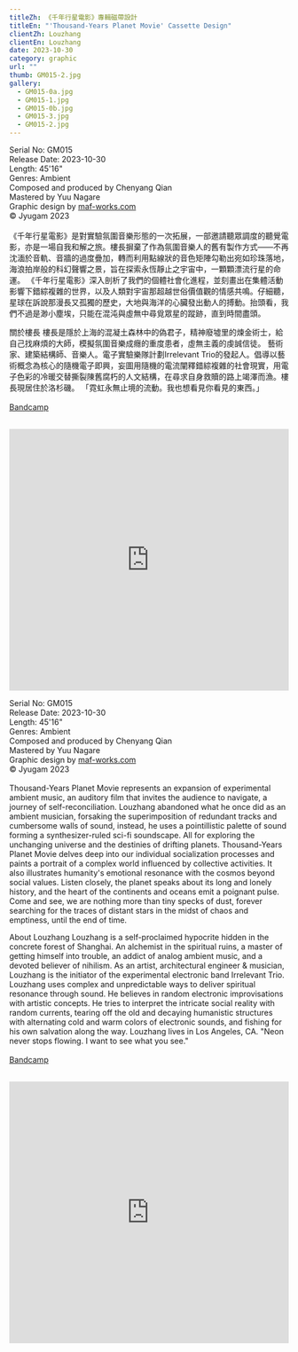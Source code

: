 ```yaml
---
titleZh: 《千年行星電影》專輯磁帶設計
titleEn: "'Thousand-Years Planet Movie' Cassette Design"
clientZh: Louzhang
clientEn: Louzhang
date: 2023-10-30
category: graphic
url: ""
thumb: GM015-2.jpg
gallery:
  - GM015-0a.jpg
  - GM015-1.jpg
  - GM015-0b.jpg
  - GM015-3.jpg
  - GM015-2.jpg
---
```


Serial No: GM015<br>
Release Date: 2023-10-30<br>
Length: 45'16"<br>
Genres: Ambient<br>
Composed and produced by Chenyang Qian<br>
Mastered by Yuu Nagare<br>
Graphic design by [maf-works.com](https://maf-works.com)<br>
© Jyugam 2023
<br><br>
《千年行星電影》是對實驗氛圍音樂形態的一次拓展，一部邀請聽眾調度的聽覺電影，亦是一場自我和解之旅。樓長摒棄了作為氛圍音樂人的舊有製作方式——不再沈湎於音軌、音牆的過度疊加，轉而利用點線狀的音色矩陣勾勒出宛如珍珠落地，海浪拍岸般的科幻聲響之景，旨在探索永恆靜止之宇宙中，一顆顆漂流行星的命運。
《千年行星電影》深入剖析了我們的個體社會化進程，並刻畫出在集體活動影響下錯綜複雜的世界，以及人類對宇宙那超越世俗價值觀的情感共鳴。仔細聽，星球在訴說那漫長又孤獨的歷史，大地與海洋的心臟發出動人的搏動。抬頭看，我們不過是渺小塵埃，只能在混沌與虛無中尋覓眾星的蹤跡，直到時間盡頭。

關於樓長
樓長是隱於上海的混凝土森林中的偽君子，精神廢墟里的煉金術士，給自己找麻煩的大師，模擬氛圍音樂成癮的重度患者，虛無主義的虔誠信徒。
藝術家、建築結構師、音樂人。電子實驗樂隊計劃Irrelevant Trio的發起人。倡導以藝術概念為核心的隨機電子即興，妄圖用隨機的電流闡釋錯綜複雜的社會現實，用電子色彩的冷暖交替撕裂陳舊腐朽的人文結構，在尋求自身救贖的路上竭澤而漁。樓長現居住於洛杉磯。
「霓虹永無止境的流動。我也想看見你看見的東西。」
<br><br>
[Bandcamp](https://jyugam.bandcamp.com/album/thousand-years-planet-movie)
<br><br>
<iframe style="border: 0; width: 100%; height: 472px;" src="https://bandcamp.com/EmbeddedPlayer/album=2386293747/size=large/bgcol=ffffff/linkcol=333333/artwork=none/transparent=true/" seamless><a href="https://jyugam.bandcamp.com/album/thousand-years-planet-movie">Thousand-Years Planet Movie / 千年行星電影 by Louzhang 樓長</a></iframe>

<!-- lang -->

Serial No: GM015<br>
Release Date: 2023-10-30<br>
Length: 45'16"<br>
Genres: Ambient<br>
Composed and produced by Chenyang Qian<br>
Mastered by Yuu Nagare<br>
Graphic design by [maf-works.com](https://maf-works.com)<br>
© Jyugam 2023
<br><br>
Thousand-Years Planet Movie represents an expansion of experimental ambient music, an auditory film that invites the audience to navigate, a journey of self-reconciliation. Louzhang abandoned what he once did as an ambient musician, forsaking the superimposition of redundant tracks and cumbersome walls of sound, instead, he uses a pointillistic palette of sound forming a synthesizer-ruled sci-fi soundscape. All for exploring the unchanging universe and the destinies of drifting planets.
Thousand-Years Planet Movie delves deep into our individual socialization processes and paints a portrait of a complex world influenced by collective activities. It also illustrates humanity's emotional resonance with the cosmos beyond social values. Listen closely, the planet speaks about its long and lonely history, and the heart of the continents and oceans emit a poignant pulse. Come and see, we are nothing more than tiny specks of dust, forever searching for the traces of distant stars in the midst of chaos and emptiness, until the end of time.

About Louzhang
Louzhang is a self-proclaimed hypocrite hidden in the concrete forest of Shanghai. An alchemist in the spiritual ruins, a master of getting himself into trouble, an addict of analog ambient music, and a devoted believer of nihilism.
As an artist, architectural engineer & musician, Louzhang is the initiator of the experimental electronic band Irrelevant Trio. Louzhang uses complex and unpredictable ways to deliver spiritual resonance through sound. He believes in random electronic improvisations with artistic concepts. He tries to interpret the intricate social reality with random currents, tearing off the old and decaying humanistic structures with alternating cold and warm colors of electronic sounds, and fishing for his own salvation along the way. Louzhang lives in Los Angeles, CA.
"Neon never stops flowing. I want to see what you see."
<br><br>
[Bandcamp](https://jyugam.bandcamp.com/album/thousand-years-planet-movie)
<br><br>
<iframe style="border: 0; width: 100%; height: 472px;" src="https://bandcamp.com/EmbeddedPlayer/album=2386293747/size=large/bgcol=ffffff/linkcol=333333/artwork=none/transparent=true/" seamless><a href="https://jyugam.bandcamp.com/album/thousand-years-planet-movie">Thousand-Years Planet Movie / 千年行星電影 by Louzhang 樓長</a></iframe>
